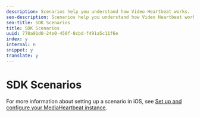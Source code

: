 ```yaml
---
description: Scenarios help you understand how Video Heartbeat works.
seo-description: Scenarios help you understand how Video Heartbeat works.
seo-title: SDK Scenarios
title: SDK Scenarios
uuid: 770a91d0-24e0-450f-8cbd-f491a5c11f6e
index: y
internal: n
snippet: y
translate: y
---
```


# SDK Scenarios

For more information about setting up a scenario in iOS, see [Set up and configure your MediaHeartbeat instance](t_vhl_set-up-vid-track-feat_ios.md#task_7DDA96A6DDB841569025678102973E60). 
